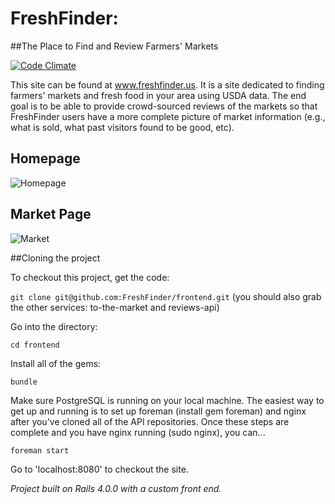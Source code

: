 FreshFinder:  
============
##The Place to Find and Review Farmers' Markets

[![Code Climate](https://codeclimate.com/repos/52f04f28e30ba07a88003382/badges/ab46d8f8841f0875ddea/gpa.png)](https://codeclimate.com/repos/52f04f28e30ba07a88003382/feed)

This site can be found at www.freshfinder.us.  It is a site dedicated to finding farmers' markets and fresh food in your area using USDA data. The end goal is to be able to provide crowd-sourced reviews of the markets so that FreshFinder users have a more complete picture of market information (e.g., what is sold, what past visitors found to be good, etc).

Homepage
-------

![Homepage](https://s3-us-west-2.amazonaws.com/mappingkat/freshfinder.png)


Market Page
-----------
![Market](https://s3.amazonaws.com/bearlyhungry/market.png)



##Cloning the project

To checkout this project, get the code:

`git clone git@github.com:FreshFinder/frontend.git` (you should also grab the other services: to-the-market and reviews-api)

Go into the directory:

`cd frontend`

Install all of the gems:

`bundle`

Make sure PostgreSQL is running on your local machine. The easiest way to get up and running is to set up foreman (install gem foreman) and nginx after you've cloned all of the API repositories.  Once these steps are complete and you have nginx running (sudo nginx), you can...

`foreman start`

Go to 'localhost:8080' to checkout the site. 

*Project built on Rails 4.0.0 with a custom front end.*
